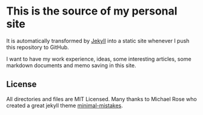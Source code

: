# This is the source of my personal site

It is automatically transformed by [Jekyll](http://github.com/mojombo/jekyll)
into a static site whenever I push this repository to GitHub.

I want to have my work experience, ideas, some interesting articles, some 
markdown documents and memo saving in this site.

## License

All directories and files are MIT Licensed. Many thanks to Michael Rose who
created a great jekyll theme [minimal-mistakes](https://github.com/mmistakes/minimal-mistakes).